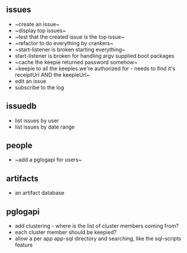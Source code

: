 ## issues

* ~create an issue~
* ~display top issues~
* ~test that the created issue is the top issue~
* ~refactor to do everything by crankers~
* ~start-listener is broken starting everything~
* start-listener is broken for handling argv supplied boot packages
* ~cache the keepie returned password somehow~
* ~keepie to all the keepies we're authorized for - needs to find it's receiptUrl AND the keepieUrl~
* edit an issue
* subscribe to the log

## issuedb

* list issues by user
* list issues by date range

## people

* ~add a pglogapi for users~

## artifacts

* an artifact database

## pglogapi

* add clustering - where is the list of cluster members coming from?
 * each cluster member should be keepied?
* allow a per app app-sql directory and searching, like the sql-scripts feature
